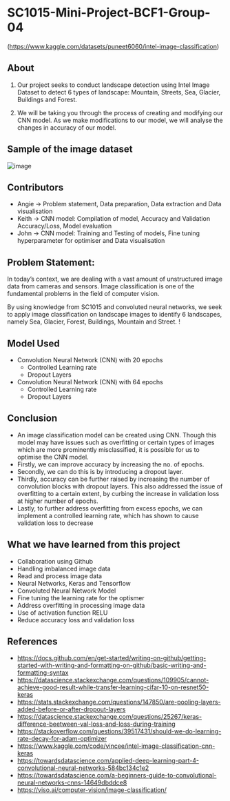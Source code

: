 # SC1015-Mini-Project-BCF1-Group-04
(https://www.kaggle.com/datasets/puneet6060/intel-image-classification)


## About 
1. Our project seeks to conduct landscape detection using Intel Image Dataset to detect 6 types of landscape: Mountain, Streets, Sea, Glacier, Buildings and Forest. 

2. We will be taking you through the process of creating and modifying our CNN model. As we make modifications to our model, we will analyse the changes in accuracy of our model.

## Sample of the image dataset 
![image](https://user-images.githubusercontent.com/69751989/164975106-22c4c937-fb3c-49a5-b445-d29bfa2deedf.png)

## Contributors 
- Angie -> Problem statement, Data preparation, Data extraction and Data visualisation
- Keith -> CNN model: Compilation of model, Accuracy and Validation Accuracy/Loss, Model evaluation
- John -> CNN model: Training and Testing of models, Fine tuning hyperparameter for optimiser and Data visualisation 

## Problem Statement: 
In today’s context, we are dealing with a vast amount of unstructured image data from cameras and sensors. Image classification is one of the fundamental problems in the field of computer vision.

By using knowledge from SC1015 and convoluted neural networks, we seek to apply image classification on landscape images to identify 6 landscapes, namely Sea, Glacier, Forest, Buildings, Mountain and Street.
! 

## Model Used 
- Convolution Neural Network (CNN) with 20 epochs 
    - Controlled Learning rate
    - Dropout Layers
- Convolution Neural Network (CNN) with 64 epochs 
    - Controlled Learning rate
    - Dropout Layers
   
## Conclusion
- An image classification model can be created using CNN. Though this model may have issues such as overfitting or certain types of images which are more prominently misclassified, it is possible for us to optimise the CNN model.
- Firstly, we can improve accuracy by increasing the no. of epochs. 
- Secondly, we can do this is by introducing a dropout layer. 
- Thirdly, accuracy can be further raised by  increasing the number of convolution blocks with dropout layers. This also addressed the issue of overfitting to a certain extent, by curbing the increase in validation loss at higher number of epochs. 
- Lastly, to further address overfitting from excess epochs, we can implement a controlled learning rate, which has shown to cause validation loss to decrease

## What we have learned from this project
- Collaboration using Github
- Handling imbalanced image data 
- Read and process image data
- Neural Networks, Keras and Tensorflow
- Convoluted Neural Network Model
- Fine tuning the learning rate for the optismer 
- Address overfitting in processing image data
- Use of activation function RELU
- Reduce accuracy loss and validation loss


## References
- https://docs.github.com/en/get-started/writing-on-github/getting-started-with-writing-and-formatting-on-github/basic-writing-and-formatting-syntax
- https://datascience.stackexchange.com/questions/109905/cannot-achieve-good-result-while-transfer-learning-cifar-10-on-resnet50-keras
- https://stats.stackexchange.com/questions/147850/are-pooling-layers-added-before-or-after-dropout-layers
- https://datascience.stackexchange.com/questions/25267/keras-difference-beetween-val-loss-and-loss-during-training
- https://stackoverflow.com/questions/39517431/should-we-do-learning-rate-decay-for-adam-optimizer
- https://www.kaggle.com/code/vincee/intel-image-classification-cnn-keras
- https://towardsdatascience.com/applied-deep-learning-part-4-convolutional-neural-networks-584bc134c1e2
- https://towardsdatascience.com/a-beginners-guide-to-convolutional-neural-networks-cnns-14649dbddce8
- https://viso.ai/computer-vision/image-classification/

